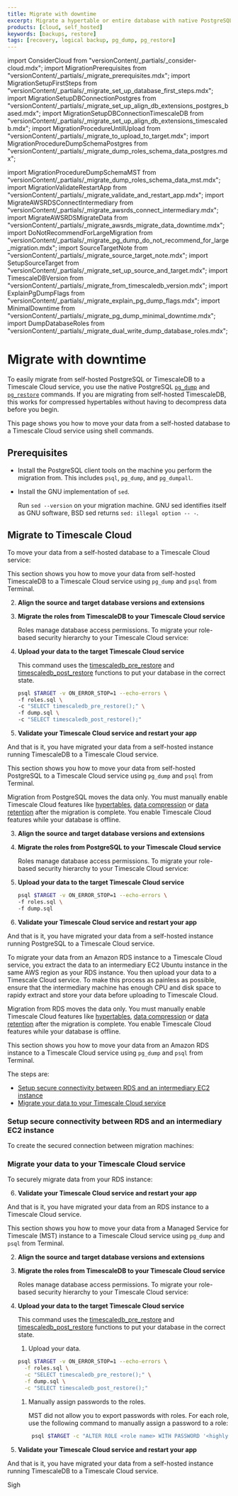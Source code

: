 ```yaml
---
title: Migrate with downtime
excerpt: Migrate a hypertable or entire database with native PostgreSQL commands
products: [cloud, self_hosted]
keywords: [backups, restore]
tags: [recovery, logical backup, pg_dump, pg_restore]
---
```


import ConsiderCloud from "versionContent/_partials/_consider-cloud.mdx";
import MigrationPrerequisites from "versionContent/_partials/_migrate_prerequisites.mdx";
import MigrationSetupFirstSteps from "versionContent/_partials/_migrate_set_up_database_first_steps.mdx";
import MigrationSetupDBConnectionPostgres from "versionContent/_partials/_migrate_set_up_align_db_extensions_postgres_based.mdx";
import MigrationSetupDBConnectionTimescaleDB from "versionContent/_partials/_migrate_set_up_align_db_extensions_timescaledb.mdx";
import MigrationProcedureUntilUpload from "versionContent/_partials/_migrate_to_upload_to_target.mdx";
import MigrationProcedureDumpSchemaPostgres from "versionContent/_partials/_migrate_dump_roles_schema_data_postgres.mdx";

import MigrationProcedureDumpSchemaMST from "versionContent/_partials/_migrate_dump_roles_schema_data_mst.mdx";
import MigrationValidateRestartApp from "versionContent/_partials/_migrate_validate_and_restart_app.mdx";
import MigrateAWSRDSConnectIntermediary from "versionContent/_partials/_migrate_awsrds_connect_intermediary.mdx";
import MigrateAWSRDSMigrateData from "versionContent/_partials/_migrate_awsrds_migrate_data_downtime.mdx";
import DoNotRecommendForLargeMigration from "versionContent/_partials/_migrate_pg_dump_do_not_recommend_for_large_migration.mdx";
import SourceTargetNote from "versionContent/_partials/_migrate_source_target_note.mdx";
import SetupSourceTarget from "versionContent/_partials/_migrate_set_up_source_and_target.mdx";
import TimescaleDBVersion from "versionContent/_partials/_migrate_from_timescaledb_version.mdx";
import ExplainPgDumpFlags from "versionContent/_partials/_migrate_explain_pg_dump_flags.mdx";
import MinimalDowntime from "versionContent/_partials/_migrate_pg_dump_minimal_downtime.mdx";
import DumpDatabaseRoles from "versionContent/_partials/_migrate_dual_write_dump_database_roles.mdx";

# Migrate with downtime

To easily migrate from self-hosted PostgreSQL or TimescaleDB to a Timescale Cloud service, you 
use the native PostgreSQL [`pg_dump`][pg_dump] and [`pg_restore`][pg_restore] commands. If you 
are migrating from self-hosted TimescaleDB, this works for compressed hypertables without having 
to decompress data before you begin.

<DoNotRecommendForLargeMigration />

<MinimalDowntime />

This page shows you how to move your data from a self-hosted database to a Timescale Cloud service using 
shell commands.

## Prerequisites

<MigrationPrerequisites />

- Install the PostgreSQL client tools on the machine you perform the migration from. This includes 
  `psql`, `pg_dump`, and `pg_dumpall`.
- Install the GNU implementation of `sed`.

  Run `sed --version` on your migration machine. GNU sed identifies itself 
  as GNU software, BSD sed returns `sed: illegal option -- -`.


## Migrate to Timescale Cloud

To move your data from a self-hosted database to a Timescale Cloud service:

<Tabs label="Migrate with downtime">

<Tab title="From TimescaleDB">

This section shows you how to move your data from self-hosted TimescaleDB to a Timescale Cloud service 
using `pg_dump` and `psql` from Terminal. 

<MigrationSetupFirstSteps />

2. **Align the source and target database versions and extensions** 

    <MigrationSetupDBConnectionTimescaleDB />

3. **Migrate the roles from TimescaleDB to your Timescale Cloud service**

    Roles manage database access permissions. To migrate your role-based security hierarchy to your Timescale Cloud service:

    <MigrationProcedureDumpSchemaPostgres />

4. **Upload your data to the target Timescale Cloud service**

   This command uses the [timescaledb_pre_restore] and [timescaledb_post_restore] functions to put your database in the
   correct state.

    ```bash
    psql $TARGET -v ON_ERROR_STOP=1 --echo-errors \
    -f roles.sql \
    -c "SELECT timescaledb_pre_restore();" \
    -f dump.sql \
    -c "SELECT timescaledb_post_restore();"
    ```

5. **Validate your Timescale Cloud service and restart your app**

    <MigrationValidateRestartApp />


And that is it, you have migrated your data from a self-hosted instance running TimescaleDB to a Timescale Cloud service. 

</Tab>
<Tab title="From PostgreSQL">

This section shows you how to move your data from self-hosted PostgreSQL to a Timescale Cloud service
using `pg_dump` and `psql` from Terminal.

Migration from PostgreSQL moves the data only. You must manually enable Timescale Cloud features like
[hypertables][about-hypertables], [data compression][data-compression] or [data retention][data-retention] after the migration is complete. You enable Timescale Cloud 
features while your database is offline.

<MigrationSetupFirstSteps />

3. **Align the source and target database versions and extensions**

    <MigrationSetupDBConnectionPostgres />

4. **Migrate the roles from PostgreSQL to your Timescale Cloud service**

   Roles manage database access permissions. To migrate your role-based security hierarchy to your Timescale Cloud service:
    <MigrationProcedureDumpSchemaPostgres />

5. **Upload your data to the target Timescale Cloud service**

    ```bash
    psql $TARGET -v ON_ERROR_STOP=1 --echo-errors \
    -f roles.sql \
    -f dump.sql
    ```

6. **Validate your Timescale Cloud service and restart your app**

    <MigrationValidateRestartApp />


And that is it, you have migrated your data from a self-hosted instance running PostgreSQL to a Timescale Cloud service.

</Tab>

<Tab title="From AWS RDS">

To migrate your data from an Amazon RDS instance to a Timescale Cloud service, you extract the data to an intermediary 
EC2 Ubuntu instance in the same AWS region as your RDS instance. You then upload your data to a Timescale Cloud service. 
To make this process as painless as possible, ensure that the intermediary machine has enough CPU and disk space to 
rapidy extract and store your data before uploading to Timescale Cloud.  

Migration from RDS moves the data only. You must manually enable Timescale Cloud features like
[hypertables][about-hypertables], [data compression][data-compression] or [data retention][data-retention] after the migration is complete. You enable Timescale Cloud
features while your database is offline.

This section shows you how to move your data from an Amazon RDS instance to a Timescale Cloud service
using `pg_dump` and `psql` from Terminal.

The steps are:

* [Setup secure connectivity between RDS and an intermediary EC2 instance](#setup-secure-connectivity-between-rds-and-an-intermediary-ec2-instance-)
* [Migrate your data to your Timescale Cloud service](#migrate-your-data-to-your-timescale-cloud-service)

### Setup secure connectivity between RDS and an intermediary EC2 instance 

To create the secured connection between migration machines:

<MigrateAWSRDSConnectIntermediary />

### Migrate your data to your Timescale Cloud service

To securely migrate data from your RDS instance:

<MigrateAWSRDSMigrateData />

6. **Validate your Timescale Cloud service and restart your app**

    <MigrationValidateRestartApp />

And that is it, you have migrated your data from an RDS instance to a Timescale Cloud service.

</Tab>


<Tab title="From MST">

This section shows you how to move your data from a Managed Service for Timescale (MST) instance to a 
Timescale Cloud service using `pg_dump` and `psql` from Terminal.


<MigrationSetupFirstSteps />

2. **Align the source and target database versions and extensions**

    <MigrationSetupDBConnectionTimescaleDB />

3. **Migrate the roles from TimescaleDB to your Timescale Cloud service**

   Roles manage database access permissions. To migrate your role-based security hierarchy to your Timescale Cloud service:

    <MigrationProcedureDumpSchemaMST />

4. **Upload your data to the target Timescale Cloud service**

   This command uses the [timescaledb_pre_restore] and [timescaledb_post_restore] functions to put your database in the
   correct state.

   1. Upload your data.
     ```bash
     psql $TARGET -v ON_ERROR_STOP=1 --echo-errors \
       -f roles.sql \
       -c "SELECT timescaledb_pre_restore();" \
       -f dump.sql \
       -c "SELECT timescaledb_post_restore();"
     ```
   1. Manually assign passwords to the roles.

      MST did not allow you to export passwords with roles. For each role, use the following command to manually
      assign a password to a role:

      ```bash
       psql $TARGET -c "ALTER ROLE <role name> WITH PASSWORD '<highly secure password>';"
       ```

5. **Validate your Timescale Cloud service and restart your app**

    <MigrationValidateRestartApp />

And that is it, you have migrated your data from a self-hosted instance running TimescaleDB to a Timescale Cloud service.


</Tab>

<Tab title="From Multi-node">

Sigh

</Tab>


</Tabs>



[list of compatible extensions]: /use-timescale/:currentVersion:/extensions/
[pg_dump]: https://www.postgresql.org/docs/current/app-pgdump.html
[pg_restore]: https://www.postgresql.org/docs/current/app-pgrestore.html
[migrate-from-timescaledb]: /migrate/:currentVersion:/pg-dump-and-restore/#migrate-from-timescaledb-using-pg_dumprestore
[migrate-from-postgresql]: /migrate/:currentVersion:/pg-dump-and-restore/#migrate-from-postgresql-using-pg_dumprestore
[dumping-with-concurrency]: /migrate/:currentVersion:/troubleshooting/#dumping-with-concurrency
[restoring-with-concurrency]: /migrate/:currentVersion:/troubleshooting/#restoring-with-concurrency 
[long-running-pgdump]: /migrate/:currentVersion:/troubleshooting/#dumping-and-locks
[Upgrade TimescaleDB]: https://docs.timescale.com/self-hosted/latest/upgrades/
[timescaledb_pre_restore]: /api/:currentVersion:/administration/#timescaledb_post_restore
[timescaledb_post_restore]: /api/:currentVersion:/administration/#timescaledb_post_restore
[about-hypertables]: /use-timescale/:currentVersion:/hypertables/about-hypertables/
[data-compression]: /use-timescale/:currentVersion:/compression/about-compression/
[data-retention]: /use-timescale/:currentVersion:/data-retention/about-data-retention/